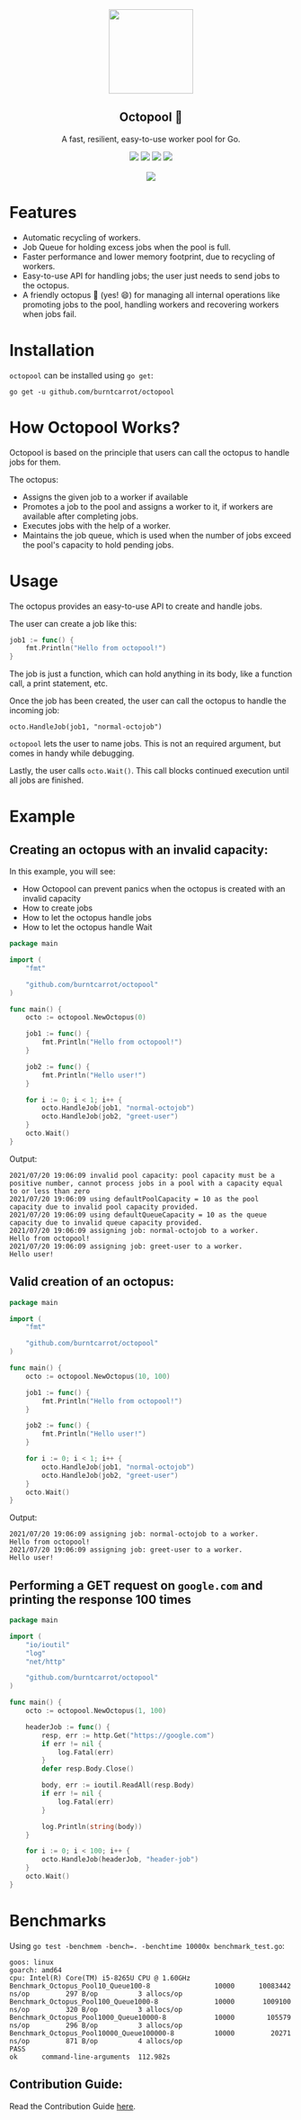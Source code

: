<div align = "center">
    <img src = "static/octo.png" width="150" height="150">
    <h2>Octopool 🐙</h2>
    <p>A fast, resilient, easy-to-use worker pool for Go.</p>
    <a href = "https://github.com/burntcarrot/octopool/actions?workflow=Tests"><img src = "https://github.com/burntcarrot/octopool/workflows/Tests/badge.svg"></a>
	<a href="https://codecov.io/gh/burntcarrot/octopool"><img src="https://codecov.io/gh/burntcarrot/octopool/branch/main/graph/badge.svg"/></a>
	<a href="https://goreportcard.com/report/github.com/burntcarrot/octopool"><img src="https://goreportcard.com/badge/github.com/burntcarrot/octopool" /></a>
	<a href="https://pkg.go.dev/github.com/burntcarrot/octopool"><img src="https://godoc.org/github.com/burntcarrot/octopool?status.svg" /></a>
	<br><br>
	<img src = "static/term-preview-octopool.svg">
</div>

# Features

- Automatic recycling of workers.
- Job Queue for holding excess jobs when the pool is full.
- Faster performance and lower memory footprint, due to recycling of workers.
- Easy-to-use API for handling jobs; the user just needs to send jobs to the octopus.
- A friendly octopus 🐙 (yes! 😄) for managing all internal operations like promoting jobs to the pool, handling workers and recovering workers when jobs fail.


# Installation

`octopool` can be installed using `go get`:

```
go get -u github.com/burntcarrot/octopool
```

# How Octopool Works?

Octopool is based on the principle that users can call the octopus to handle jobs for them.

The octopus:
- Assigns the given job to a worker if available
- Promotes a job to the pool and assigns a worker to it, if workers are available after completing jobs.
- Executes jobs with the help of a worker.
- Maintains the job queue, which is used when the number of jobs exceed the pool's capacity to hold pending jobs.

# Usage

The octopus provides an easy-to-use API to create and handle jobs.

The user can create a job like this:

```go
job1 := func() {
    fmt.Println("Hello from octopool!")
}
```

The job is just a function, which can hold anything in its body, like a function call, a print statement, etc.

Once the job has been created, the user can call the octopus to handle the incoming job:

```
octo.HandleJob(job1, "normal-octojob")
```

`octopool` lets the user to name jobs. This is not an required argument, but comes in handy while debugging.

Lastly, the user calls `octo.Wait()`.  This call blocks continued execution until all jobs are finished.

# Example

## Creating an octopus with an invalid capacity:

In this example, you will see:
- How Octopool can prevent panics when the octopus is created with an invalid capacity
- How to create jobs
- How to let the octopus handle jobs
- How to let the octopus handle Wait

```go
package main

import (
	"fmt"

	"github.com/burntcarrot/octopool"
)

func main() {
	octo := octopool.NewOctopus(0)

	job1 := func() {
		fmt.Println("Hello from octopool!")
	}

	job2 := func() {
		fmt.Println("Hello user!")
	}

	for i := 0; i < 1; i++ {
		octo.HandleJob(job1, "normal-octojob")
		octo.HandleJob(job2, "greet-user")
	}
	octo.Wait()
}
```

Output:

```
2021/07/20 19:06:09 invalid pool capacity: pool capacity must be a positive number, cannot process jobs in a pool with a capacity equal to or less than zero
2021/07/20 19:06:09 using defaultPoolCapacity = 10 as the pool capacity due to invalid pool capacity provided.
2021/07/20 19:06:09 using defaultQueueCapacity = 10 as the queue capacity due to invalid queue capacity provided.
2021/07/20 19:06:09 assigning job: normal-octojob to a worker.
Hello from octopool!
2021/07/20 19:06:09 assigning job: greet-user to a worker.
Hello user!
```

## Valid creation of an octopus:

```go
package main

import (
	"fmt"

	"github.com/burntcarrot/octopool"
)

func main() {
	octo := octopool.NewOctopus(10, 100)

	job1 := func() {
		fmt.Println("Hello from octopool!")
	}

	job2 := func() {
		fmt.Println("Hello user!")
	}

	for i := 0; i < 1; i++ {
		octo.HandleJob(job1, "normal-octojob")
		octo.HandleJob(job2, "greet-user")
	}
	octo.Wait()
}
```

Output:

```
2021/07/20 19:06:09 assigning job: normal-octojob to a worker.
Hello from octopool!
2021/07/20 19:06:09 assigning job: greet-user to a worker.
Hello user!
```

## Performing a GET request on `google.com` and printing the response 100 times 

```go
package main

import (
	"io/ioutil"
	"log"
	"net/http"

	"github.com/burntcarrot/octopool"
)

func main() {
	octo := octopool.NewOctopus(1, 100)

	headerJob := func() {
		resp, err := http.Get("https://google.com")
		if err != nil {
			log.Fatal(err)
		}
		defer resp.Body.Close()

		body, err := ioutil.ReadAll(resp.Body)
		if err != nil {
			log.Fatal(err)
		}

		log.Println(string(body))
	}

	for i := 0; i < 100; i++ {
		octo.HandleJob(headerJob, "header-job")
	}
	octo.Wait()
}
```

# Benchmarks

Using `go test -benchmem -bench=. -benchtime 10000x benchmark_test.go`:

```
goos: linux
goarch: amd64
cpu: Intel(R) Core(TM) i5-8265U CPU @ 1.60GHz
Benchmark_Octopus_Pool10_Queue100-8           	   10000	  10083442 ns/op	     297 B/op	       3 allocs/op
Benchmark_Octopus_Pool100_Queue1000-8         	   10000	   1009100 ns/op	     320 B/op	       3 allocs/op
Benchmark_Octopus_Pool1000_Queue10000-8       	   10000	    105579 ns/op	     296 B/op	       3 allocs/op
Benchmark_Octopus_Pool10000_Queue100000-8     	   10000	     20271 ns/op	     871 B/op	       4 allocs/op
PASS
ok  	command-line-arguments	112.982s
```

## Contribution Guide:

Read the Contribution Guide [here](CONTRIBUTING.md).
